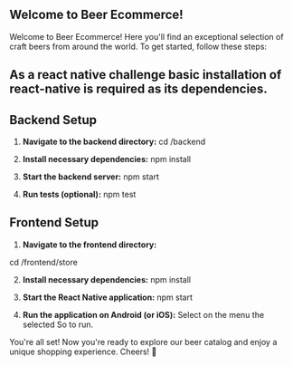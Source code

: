 

## Welcome to Beer Ecommerce!


Welcome to Beer Ecommerce! Here you'll find an exceptional selection of craft beers from around the world. To get started, follow these steps:

## As a react native challenge basic installation of react-native is required as its dependencies.

## Backend Setup

1. **Navigate to the backend directory:**
cd /backend

2. **Install necessary dependencies:**
npm install

3. **Start the backend server:**
npm start

4. **Run tests (optional):**
npm test

## Frontend Setup

1. **Navigate to the frontend directory:**

cd /frontend/store

2. **Install necessary dependencies:**
npm install

3. **Start the React Native application:**
npm start

4. **Run the application on Android (or iOS):**
Select on the menu the selected So to run.

You're all set! Now you're ready to explore our beer catalog and enjoy a unique shopping experience. Cheers! 🍻
